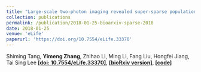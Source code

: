 ```yaml
---
title: "Large-scale two-photon imaging revealed super-sparse population codes in V1 superficial layer of awake monkeys"
collection: publications
permalink: /publication/2018-01-25-bioarxiv-sparse-2018
date: 2018-01-25
venue: 'eLife'
paperurl: 'https://doi.org/10.7554/eLife.33370'
---
```


Shiming Tang, **Yimeng Zhang**, Zhihao Li, Ming Li, Fang Liu, Hongfei Jiang, Tai Sing Lee [**\[doi: 10.7554/eLife.33370\]**](https://doi.org/10.7554/eLife.33370), [**\[bioRxiv version\]**](https://doi.org/10.1101/252940), [**\[code\]**](https://github.com/leelabcnbc/sparse-coding-elife2018)
